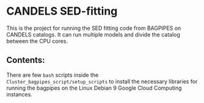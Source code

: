 # CANDELS SED-fitting
This is the project for running the SED fitting code from BAGPIPES on CANDELS catalogs. It can run multiple models and divide the catalog between the CPU cores.

## Contents:
There are few `bash` scripts inside the `Cluster_bagpipes_script/setup_scripts`
to install the necessary libraries for running the bagpipes on the Linux Debian 9
Google Cloud Computing instances.
